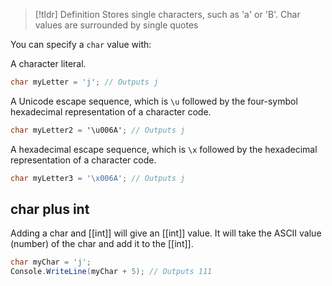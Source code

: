 > [!tldr] Definition
> Stores single characters, such as 'a' or 'B'. Char values are surrounded by single quotes

You can specify a `char` value with:

 A character literal.
```csharp
char myLetter = 'j'; // Outputs j
```
A Unicode escape sequence, which is `\u` followed by the four-symbol hexadecimal representation of a character code.
```csharp
char myLetter2 = '\u006A'; // Outputs j
```

A hexadecimal escape sequence, which is `\x` followed by the hexadecimal representation of a character code.
```csharp
char myLetter3 = '\x006A'; // Outputs j
```
## char plus int
Adding a char and [[int]] will give an [[int]] value. 
It will take the ASCII value (number) of the char and add it to the [[int]]. 
```csharp
char myChar = 'j';
Console.WriteLine(myChar + 5); // Outputs 111
```